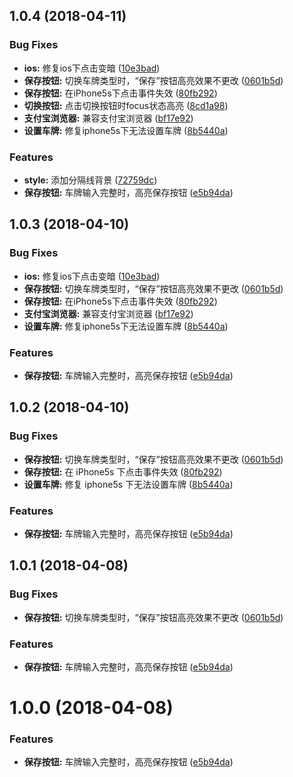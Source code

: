 <a name="1.0.4"></a>
## 1.0.4 (2018-04-11)


### Bug Fixes

* **ios:** 修复ios下点击变暗 ([10e3bad](https://github.com/liaoyinglong/plate-number-input/commit/10e3bad))
* **保存按钮:** 切换车牌类型时，“保存”按钮高亮效果不更改 ([0601b5d](https://github.com/liaoyinglong/plate-number-input/commit/0601b5d))
* **保存按钮:** 在iPhone5s下点击事件失效 ([80fb292](https://github.com/liaoyinglong/plate-number-input/commit/80fb292))
* **切换按钮:** 点击切换按钮时focus状态高亮 ([8cd1a98](https://github.com/liaoyinglong/plate-number-input/commit/8cd1a98))
* **支付宝浏览器:** 兼容支付宝浏览器 ([bf17e92](https://github.com/liaoyinglong/plate-number-input/commit/bf17e92))
* **设置车牌:** 修复iphone5s下无法设置车牌 ([8b5440a](https://github.com/liaoyinglong/plate-number-input/commit/8b5440a))


### Features

* **style:** 添加分隔线背景 ([72759dc](https://github.com/liaoyinglong/plate-number-input/commit/72759dc))
* **保存按钮:** 车牌输入完整时，高亮保存按钮 ([e5b94da](https://github.com/liaoyinglong/plate-number-input/commit/e5b94da))



<a name="1.0.3"></a>
## 1.0.3 (2018-04-10)


### Bug Fixes

* **ios:** 修复ios下点击变暗 ([10e3bad](https://github.com/liaoyinglong/plate-number-input/commit/10e3bad))
* **保存按钮:** 切换车牌类型时，“保存”按钮高亮效果不更改 ([0601b5d](https://github.com/liaoyinglong/plate-number-input/commit/0601b5d))
* **保存按钮:** 在iPhone5s下点击事件失效 ([80fb292](https://github.com/liaoyinglong/plate-number-input/commit/80fb292))
* **支付宝浏览器:** 兼容支付宝浏览器 ([bf17e92](https://github.com/liaoyinglong/plate-number-input/commit/bf17e92))
* **设置车牌:** 修复iphone5s下无法设置车牌 ([8b5440a](https://github.com/liaoyinglong/plate-number-input/commit/8b5440a))


### Features

* **保存按钮:** 车牌输入完整时，高亮保存按钮 ([e5b94da](https://github.com/liaoyinglong/plate-number-input/commit/e5b94da))



<a name="1.0.2"></a>

## 1.0.2 (2018-04-10)

### Bug Fixes

* **保存按钮:** 切换车牌类型时，“保存”按钮高亮效果不更改 ([0601b5d](https://github.com/liaoyinglong/plate-number-input/commit/0601b5d))
* **保存按钮:** 在 iPhone5s 下点击事件失效 ([80fb292](https://github.com/liaoyinglong/plate-number-input/commit/80fb292))
* **设置车牌:** 修复 iphone5s 下无法设置车牌 ([8b5440a](https://github.com/liaoyinglong/plate-number-input/commit/8b5440a))

### Features

* **保存按钮:** 车牌输入完整时，高亮保存按钮 ([e5b94da](https://github.com/liaoyinglong/plate-number-input/commit/e5b94da))

<a name="1.0.1"></a>

## 1.0.1 (2018-04-08)

### Bug Fixes

* **保存按钮:** 切换车牌类型时，“保存”按钮高亮效果不更改 ([0601b5d](https://github.com/liaoyinglong/plate-number-input/commit/0601b5d))

### Features

* **保存按钮:** 车牌输入完整时，高亮保存按钮 ([e5b94da](https://github.com/liaoyinglong/plate-number-input/commit/e5b94da))

<a name="1.0.0"></a>

# 1.0.0 (2018-04-08)

### Features

* **保存按钮:** 车牌输入完整时，高亮保存按钮 ([e5b94da](https://github.com/liaoyinglong/plate-number-input/commit/e5b94da))
